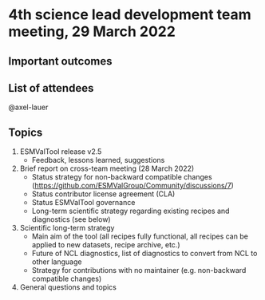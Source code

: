 # 4th science lead development team meeting, 29 March 2022

## Important outcomes


## List of attendees

@axel-lauer

## Topics

1. ESMValTool release v2.5
   * Feedback, lessons learned, suggestions
2. Brief report on cross-team meeting (28 March 2022)
   * Status strategy for non-backward compatible changes (https://github.com/ESMValGroup/Community/discussions/7)
   * Status contributor license agreement (CLA)
   * Status ESMValTool governance
   * Long-term scientific strategy regarding existing recipes and diagnostics (see below)
3. Scientific long-term strategy
   * Main aim of the tool (all recipes fully functional, all recipes can be applied to new datasets, recipe archive, etc.)
   * Future of NCL diagnostics, list of diagnostics to convert from NCL to other language
   * Strategy for contributions with no maintainer (e.g. non-backward compatible changes)
4. General questions and topics
